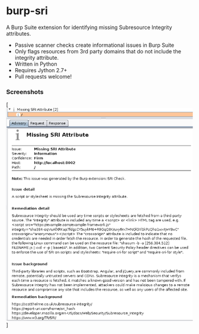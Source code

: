 # burp-sri

A Burp Suite extension for identifying missing Subresource Integrity attributes.

* Passive scanner checks create informational issues in Burp Suite
* Only flags resources from 3rd party domains that do not include the integrity attribute.
* Written in Python
* Requires Jython 2.7+
* Pull requests welcome!

### Screenshots
[![Example Issue](screenshots/screenshot01.png)]
